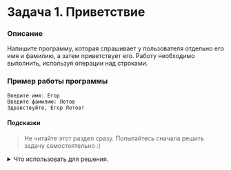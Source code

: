 # Задача 1. Приветствие

### Описание
Напишите программу, которая спрашивает у пользователя отдельно его имя и фамилию, а затем приветствует его. Работу необходимо выполнить, используя операции над строками.

### Пример работы программы
```
Введите имя: Егор
Введите фамилию: Летов
Здравствуйте, Егор Летов!
```
#### Подсказки

> Не читайте этот раздел сразу. Попытайтесь сначала решить задачу самостоятельно :)

<details>

<summary>Что использовать для решения.</summary>

Для работы со строками вы можете использовать как обычные строки (`char *`), так и тип `std::string`.

Если вы используете обычные строки, вам нужно заранее выделить память под переменные, которые будут содержать имя и фамилию.

Для ввода значений с консоли используйте `std::cin`.

Для вывода на консоль используйте `std::cout`.

Используйте операцию конкатенации.


</details>
